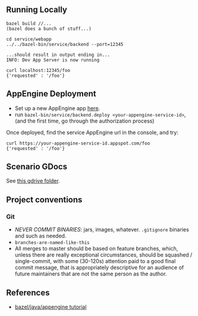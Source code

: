 ## Running Locally

```
bazel build //...
(bazel does a bunch of stuff...)

cd service/webapp
../../bazel-bin/service/backend --port=12345

...should result in output ending in...
INFO: Dev App Server is now running

curl localhost:12345/foo
{'requested' : '/foo'}
```

## AppEngine Deployment

- Set up a new AppEngine app [here](https://console.cloud.google.com/projectselector/appengine/create?lang=java&st=true).
- run `bazel-bin/service/backend.deploy <your-appengine-service-id>`, (and the first time, go through the authorization process)

Once deployed, find the service AppEngine url in the console, and try:
```
curl https://your-appengine-service-id.appspot.com/foo
{'requested' : '/foo'}
```

## Scenario GDocs

See [this gdrive folder](https://drive.google.com/drive/folders/1SyDE0Ult3-PTh-dHAfOOkr7pikkKmASW).

## Project conventions

### Git

- <i>NEVER COMMIT BINARIES</i>: jars, images, whatever. `.gitignore` binaries and such as needed.
- `branches-are-named-like-this`
- All merges to master should be based on feature branches, which, unless there are really exceptional
circumstances, should be squashed / single-commit, with some (30-120s) attention paid
to a good final commit message, that is appropriately descriptive for an audience of future maintainers
that are not the same person as the author.

## References

- [bazel/java/appengine tutorial](https://docs.bazel.build/versions/master/tutorial/backend-server.html)
